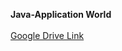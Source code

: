 <b>Java-Application World</b><br><br>
<a href='https://drive.google.com/file/d/17uBB3Kk9L6CagFfa8l8AVlE0h5gXnZjo/view?usp=sharing'>Google Drive Link</a>
